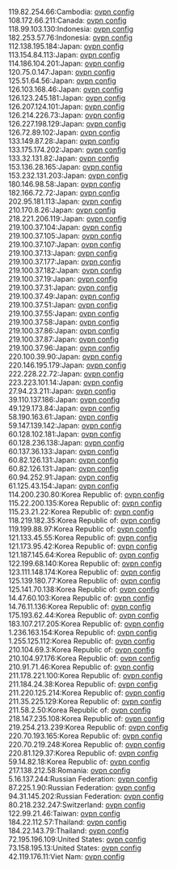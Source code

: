 119.82.254.66:Cambodia: [ovpn config](vpn/119_82_254_66.ovpn)  
108.172.66.211:Canada: [ovpn config](vpn/108_172_66_211.ovpn)  
118.99.103.130:Indonesia: [ovpn config](vpn/118_99_103_130.ovpn)  
182.253.57.76:Indonesia: [ovpn config](vpn/182_253_57_76.ovpn)  
112.138.195.184:Japan: [ovpn config](vpn/112_138_195_184.ovpn)  
113.154.84.113:Japan: [ovpn config](vpn/113_154_84_113.ovpn)  
114.186.104.201:Japan: [ovpn config](vpn/114_186_104_201.ovpn)  
120.75.0.147:Japan: [ovpn config](vpn/120_75_0_147.ovpn)  
125.51.64.56:Japan: [ovpn config](vpn/125_51_64_56.ovpn)  
126.103.168.46:Japan: [ovpn config](vpn/126_103_168_46.ovpn)  
126.123.245.181:Japan: [ovpn config](vpn/126_123_245_181.ovpn)  
126.207.124.101:Japan: [ovpn config](vpn/126_207_124_101.ovpn)  
126.214.226.73:Japan: [ovpn config](vpn/126_214_226_73.ovpn)  
126.227.198.129:Japan: [ovpn config](vpn/126_227_198_129.ovpn)  
126.72.89.102:Japan: [ovpn config](vpn/126_72_89_102.ovpn)  
133.149.87.28:Japan: [ovpn config](vpn/133_149_87_28.ovpn)  
133.175.174.202:Japan: [ovpn config](vpn/133_175_174_202.ovpn)  
133.32.131.82:Japan: [ovpn config](vpn/133_32_131_82.ovpn)  
153.136.28.165:Japan: [ovpn config](vpn/153_136_28_165.ovpn)  
153.232.131.203:Japan: [ovpn config](vpn/153_232_131_203.ovpn)  
180.146.98.58:Japan: [ovpn config](vpn/180_146_98_58.ovpn)  
182.166.72.72:Japan: [ovpn config](vpn/182_166_72_72.ovpn)  
202.95.181.113:Japan: [ovpn config](vpn/202_95_181_113.ovpn)  
210.170.8.26:Japan: [ovpn config](vpn/210_170_8_26.ovpn)  
218.221.206.119:Japan: [ovpn config](vpn/218_221_206_119.ovpn)  
219.100.37.104:Japan: [ovpn config](vpn/219_100_37_104.ovpn)  
219.100.37.105:Japan: [ovpn config](vpn/219_100_37_105.ovpn)  
219.100.37.107:Japan: [ovpn config](vpn/219_100_37_107.ovpn)  
219.100.37.13:Japan: [ovpn config](vpn/219_100_37_13.ovpn)  
219.100.37.177:Japan: [ovpn config](vpn/219_100_37_177.ovpn)  
219.100.37.182:Japan: [ovpn config](vpn/219_100_37_182.ovpn)  
219.100.37.19:Japan: [ovpn config](vpn/219_100_37_19.ovpn)  
219.100.37.31:Japan: [ovpn config](vpn/219_100_37_31.ovpn)  
219.100.37.49:Japan: [ovpn config](vpn/219_100_37_49.ovpn)  
219.100.37.51:Japan: [ovpn config](vpn/219_100_37_51.ovpn)  
219.100.37.55:Japan: [ovpn config](vpn/219_100_37_55.ovpn)  
219.100.37.58:Japan: [ovpn config](vpn/219_100_37_58.ovpn)  
219.100.37.86:Japan: [ovpn config](vpn/219_100_37_86.ovpn)  
219.100.37.87:Japan: [ovpn config](vpn/219_100_37_87.ovpn)  
219.100.37.96:Japan: [ovpn config](vpn/219_100_37_96.ovpn)  
220.100.39.90:Japan: [ovpn config](vpn/220_100_39_90.ovpn)  
220.146.195.179:Japan: [ovpn config](vpn/220_146_195_179.ovpn)  
222.228.22.72:Japan: [ovpn config](vpn/222_228_22_72.ovpn)  
223.223.101.14:Japan: [ovpn config](vpn/223_223_101_14.ovpn)  
27.94.23.211:Japan: [ovpn config](vpn/27_94_23_211.ovpn)  
39.110.137.186:Japan: [ovpn config](vpn/39_110_137_186.ovpn)  
49.129.173.84:Japan: [ovpn config](vpn/49_129_173_84.ovpn)  
58.190.163.61:Japan: [ovpn config](vpn/58_190_163_61.ovpn)  
59.147.139.142:Japan: [ovpn config](vpn/59_147_139_142.ovpn)  
60.128.102.181:Japan: [ovpn config](vpn/60_128_102_181.ovpn)  
60.128.236.138:Japan: [ovpn config](vpn/60_128_236_138.ovpn)  
60.137.36.133:Japan: [ovpn config](vpn/60_137_36_133.ovpn)  
60.82.126.131:Japan: [ovpn config](vpn/60_82_126_131.ovpn)  
60.82.126.131:Japan: [ovpn config](vpn/60_82_126_131.ovpn)  
60.94.252.91:Japan: [ovpn config](vpn/60_94_252_91.ovpn)  
61.125.43.154:Japan: [ovpn config](vpn/61_125_43_154.ovpn)  
114.200.230.80:Korea Republic of: [ovpn config](vpn/114_200_230_80.ovpn)  
115.22.200.135:Korea Republic of: [ovpn config](vpn/115_22_200_135.ovpn)  
115.23.21.22:Korea Republic of: [ovpn config](vpn/115_23_21_22.ovpn)  
118.219.182.35:Korea Republic of: [ovpn config](vpn/118_219_182_35.ovpn)  
119.199.88.97:Korea Republic of: [ovpn config](vpn/119_199_88_97.ovpn)  
121.133.45.55:Korea Republic of: [ovpn config](vpn/121_133_45_55.ovpn)  
121.173.95.42:Korea Republic of: [ovpn config](vpn/121_173_95_42.ovpn)  
121.187.145.64:Korea Republic of: [ovpn config](vpn/121_187_145_64.ovpn)  
122.199.68.140:Korea Republic of: [ovpn config](vpn/122_199_68_140.ovpn)  
123.111.148.174:Korea Republic of: [ovpn config](vpn/123_111_148_174.ovpn)  
125.139.180.77:Korea Republic of: [ovpn config](vpn/125_139_180_77.ovpn)  
125.141.70.138:Korea Republic of: [ovpn config](vpn/125_141_70_138.ovpn)  
14.47.60.103:Korea Republic of: [ovpn config](vpn/14_47_60_103.ovpn)  
14.76.11.136:Korea Republic of: [ovpn config](vpn/14_76_11_136.ovpn)  
175.193.62.44:Korea Republic of: [ovpn config](vpn/175_193_62_44.ovpn)  
183.107.217.205:Korea Republic of: [ovpn config](vpn/183_107_217_205.ovpn)  
1.236.163.154:Korea Republic of: [ovpn config](vpn/1_236_163_154.ovpn)  
1.255.125.112:Korea Republic of: [ovpn config](vpn/1_255_125_112.ovpn)  
210.104.69.3:Korea Republic of: [ovpn config](vpn/210_104_69_3.ovpn)  
210.104.97.176:Korea Republic of: [ovpn config](vpn/210_104_97_176.ovpn)  
210.91.71.46:Korea Republic of: [ovpn config](vpn/210_91_71_46.ovpn)  
211.178.221.100:Korea Republic of: [ovpn config](vpn/211_178_221_100.ovpn)  
211.184.24.38:Korea Republic of: [ovpn config](vpn/211_184_24_38.ovpn)  
211.220.125.214:Korea Republic of: [ovpn config](vpn/211_220_125_214.ovpn)  
211.35.225.129:Korea Republic of: [ovpn config](vpn/211_35_225_129.ovpn)  
211.58.2.50:Korea Republic of: [ovpn config](vpn/211_58_2_50.ovpn)  
218.147.235.108:Korea Republic of: [ovpn config](vpn/218_147_235_108.ovpn)  
219.254.213.239:Korea Republic of: [ovpn config](vpn/219_254_213_239.ovpn)  
220.70.193.165:Korea Republic of: [ovpn config](vpn/220_70_193_165.ovpn)  
220.70.219.248:Korea Republic of: [ovpn config](vpn/220_70_219_248.ovpn)  
220.81.129.37:Korea Republic of: [ovpn config](vpn/220_81_129_37.ovpn)  
59.14.82.18:Korea Republic of: [ovpn config](vpn/59_14_82_18.ovpn)  
217.138.212.58:Romania: [ovpn config](vpn/217_138_212_58.ovpn)  
5.16.137.244:Russian Federation: [ovpn config](vpn/5_16_137_244.ovpn)  
87.225.1.90:Russian Federation: [ovpn config](vpn/87_225_1_90.ovpn)  
94.31.145.202:Russian Federation: [ovpn config](vpn/94_31_145_202.ovpn)  
80.218.232.247:Switzerland: [ovpn config](vpn/80_218_232_247.ovpn)  
122.99.21.46:Taiwan: [ovpn config](vpn/122_99_21_46.ovpn)  
184.22.112.57:Thailand: [ovpn config](vpn/184_22_112_57.ovpn)  
184.22.143.79:Thailand: [ovpn config](vpn/184_22_143_79.ovpn)  
72.195.196.109:United States: [ovpn config](vpn/72_195_196_109.ovpn)  
73.158.195.13:United States: [ovpn config](vpn/73_158_195_13.ovpn)  
42.119.176.11:Viet Nam: [ovpn config](vpn/42_119_176_11.ovpn)  
